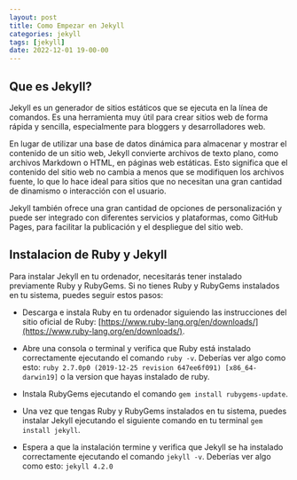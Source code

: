 ```yaml
---
layout: post
title: Como Empezar en Jekyll
categories: jekyll
tags: [jekyll]
date: 2022-12-01 19-00-00
---
```


## Que es Jekyll?

Jekyll es un generador de sitios estáticos que se ejecuta en la línea de comandos. Es una herramienta muy útil para crear sitios web de forma rápida y sencilla, especialmente para bloggers y desarrolladores web.

En lugar de utilizar una base de datos dinámica para almacenar y mostrar el contenido de un sitio web, Jekyll convierte archivos de texto plano, como archivos Markdown o HTML, en páginas web estáticas. Esto significa que el contenido del sitio web no cambia a menos que se modifiquen los archivos fuente, lo que lo hace ideal para sitios que no necesitan una gran cantidad de dinamismo o interacción con el usuario.

Jekyll también ofrece una gran cantidad de opciones de personalización y puede ser integrado con diferentes servicios y plataformas, como GitHub Pages, para facilitar la publicación y el despliegue del sitio web.

## Instalacion de Ruby y Jekyll

Para instalar Jekyll en tu ordenador, necesitarás tener instalado previamente Ruby y RubyGems. Si no tienes Ruby y RubyGems instalados en tu sistema, puedes seguir estos pasos:

- Descarga e instala Ruby en tu ordenador siguiendo las instrucciones del sitio oficial de Ruby: [https://www.ruby-lang.org/en/downloads/](https://www.ruby-lang.org/en/downloads/).

- Abre una consola o terminal y verifica que Ruby está instalado correctamente ejecutando el comando `ruby -v`. Deberías ver algo como esto: `ruby 2.7.0p0 (2019-12-25 revision 647ee6f091) [x86_64-darwin19]` o la version que hayas instalado de ruby.

- Instala RubyGems ejecutando el comando `gem install rubygems-update`.

- Una vez que tengas Ruby y RubyGems instalados en tu sistema, puedes instalar Jekyll ejecutando el siguiente comando en tu terminal `gem install jekyll`.

- Espera a que la instalación termine y verifica que Jekyll se ha instalado correctamente ejecutando el comando `jekyll -v`. Deberías ver algo como esto: `jekyll 4.2.0`







